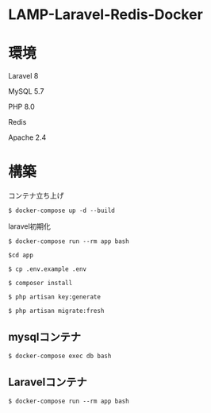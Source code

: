 # LAMP-Laravel-Redis-Docker

# 環境

Laravel 8

MySQL 5.7

PHP 8.0

Redis

Apache 2.4

# 構築

コンテナ立ち上げ

```
$ docker-compose up -d --build
```
laravel初期化
```
$ docker-compose run --rm app bash

$cd app

$ cp .env.example .env

$ composer install

$ php artisan key:generate

$ php artisan migrate:fresh
```



## mysqlコンテナ
```
$ docker-compose exec db bash
```

## Laravelコンテナ
```
$ docker-compose run --rm app bash
```

